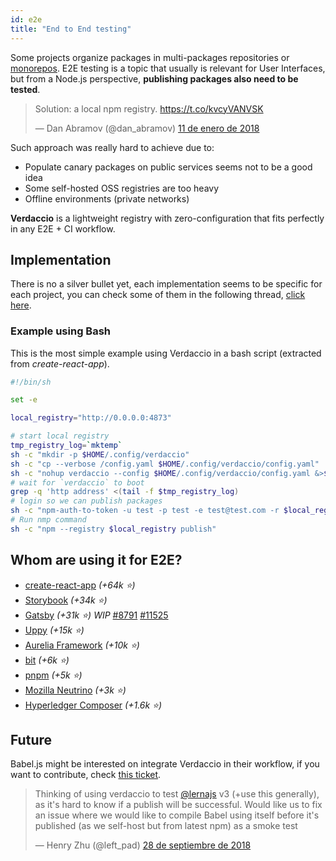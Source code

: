 ```yaml
---
id: e2e
title: "End to End testing"
---
```

Some projects organize packages in multi-packages repositories or [monorepos](https://github.com/babel/babel/blob/master/doc/design/monorepo.md). E2E testing is a topic that usually is relevant for User Interfaces, but from a Node.js perspective, **publishing packages also need to be tested**.

<blockquote class="twitter-tweet" data-lang="en"><p lang="en" dir="ltr">Solution: a local npm registry. <a href="https://t.co/kvcyVANVSK">https://t.co/kvcyVANVSK</a></p>&mdash; Dan Abramov (@dan_abramov) <a href="https://twitter.com/dan_abramov/status/951427674844680192?ref_src=twsrc%5Etfw">11 de enero de 2018</a></blockquote>

<script async src="https://platform.twitter.com/widgets.js" charset="utf-8"></script>

Such approach was really hard to achieve due to:

* Populate canary packages on public services seems not to be a good idea 
* Some self-hosted OSS registries are too heavy
* Offline environments (private networks)

**Verdaccio** is a lightweight registry with zero-configuration that fits perfectly in any E2E + CI workflow.

## Implementation

There is no a silver bullet yet, each implementation seems to be specific for each project, you can check some of them in the following thread, [click here](https://stackoverflow.com/a/50222427/308341).

### Example using Bash

This is the most simple example using Verdaccio in a bash script (extracted from *create-react-app*).

```bash
#!/bin/sh

set -e

local_registry="http://0.0.0.0:4873"

# start local registry
tmp_registry_log=`mktemp`
sh -c "mkdir -p $HOME/.config/verdaccio"
sh -c "cp --verbose /config.yaml $HOME/.config/verdaccio/config.yaml"
sh -c "nohup verdaccio --config $HOME/.config/verdaccio/config.yaml &>$tmp_registry_log &"
# wait for `verdaccio` to boot
grep -q 'http address' <(tail -f $tmp_registry_log)
# login so we can publish packages
sh -c "npm-auth-to-token -u test -p test -e test@test.com -r $local_registry"
# Run nmp command
sh -c "npm --registry $local_registry publish"
```

## Whom are using it for E2E?

* [create-react-app](https://github.com/facebook/create-react-app/blob/master/CONTRIBUTING.md#contributing-to-e2e-end-to-end-tests) *(+64k ⭐️)*
* [Storybook](https://github.com/storybooks/storybook) *(+34k ⭐️)*
* [Gatsby](https://github.com/gatsbyjs/gatsby) *(+31k ⭐️) WIP* [#8791](https://github.com/gatsbyjs/gatsby/pull/8791) [#11525](https://github.com/gatsbyjs/gatsby/pull/11525)
* [Uppy](https://github.com/transloadit/uppy) *(+15k ⭐️)*
* [Aurelia Framework](https://github.com/aurelia) *(+10k ⭐️)*
* [bit](https://github.com/teambit/bit) *(+6k ⭐️)*
* [pnpm](https://github.com/pnpm/pnpm) *(+5k ⭐️)*
* [Mozilla Neutrino](https://github.com/neutrinojs/neutrino) *(+3k ⭐️)*
* [Hyperledger Composer](https://github.com/hyperledger/composer) *(+1.6k ⭐️)*

## Future

Babel.js might be interested on integrate Verdaccio in their workflow, if you want to contribute, check [this ticket](https://github.com/babel/babel/issues/6134).

<blockquote class="twitter-tweet" data-lang="en"><p lang="en" dir="ltr">Thinking of using verdaccio to test <a href="https://twitter.com/lernajs?ref_src=twsrc%5Etfw">@lernajs</a> v3 (+use this generally), as it&#39;s hard to know if a publish will be successful. Would like us to fix an issue where we would like to compile Babel using itself before it&#39;s published (as we self-host but from latest npm) as a smoke test</p>&mdash; Henry Zhu (@left_pad) <a href="https://twitter.com/left_pad/status/1045770889051164672?ref_src=twsrc%5Etfw">28 de septiembre de 2018</a></blockquote>

<script async src="https://platform.twitter.com/widgets.js" charset="utf-8"></script>
